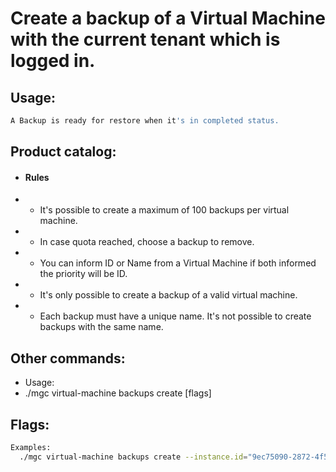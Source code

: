 # Create a backup of a Virtual Machine with the current tenant which is logged in.

## Usage:
```bash
A Backup is ready for restore when it's in completed status.
```

## Product catalog:
- #### Rules
- - It's possible to create a maximum of 100 backups per virtual machine.
- - In case quota reached, choose a backup to remove.
- - You can inform ID or Name from a Virtual Machine if both informed the priority will be ID.
- - It's only possible to create a backup of a valid virtual machine.
- - Each backup must have a unique name. It's not possible to create backups with the same name.

## Other commands:
- Usage:
- ./mgc virtual-machine backups create [flags]

## Flags:
```bash
Examples:
  ./mgc virtual-machine backups create --instance.id="9ec75090-2872-4f51-8111-53d05d96d2c6" --instance.name="some_resource_name"
```


